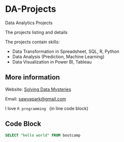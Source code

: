 # DA-Projects
Data Analytics Projects 

The projects listing and details

The projects contain skills:
- Data Transformation in Spreadsheet, SQL, R, Python
- Data Analysis (Prediction, Machine Learning)
- Data Visualization in Power BI, Tableau

## More information

Website: [Solving Data Mysteries](https://solvingdatamysteries.wordpress.com/about-me/)

Email: sawvapark@gmail.com

I love `R programming ` (in line code block)

## Code Block
```sql
SELECT "hello world" FROM bootcamp
